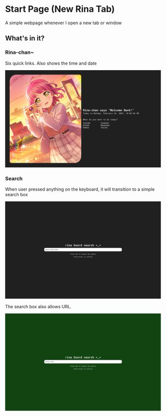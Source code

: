 # Start Page (New Rina Tab)

A simple webpage whenever I open a new tab or window

## What's in it?

### Rina-chan~
Six quick links. Also shows the time and date

![](./img/preview-1.png)


### Search
When user pressed anything on the keyboard, it will transition to a simple search box

![](./img/preview-2.png)

The search box also allows URL.

![](./img/preview-3.png)
